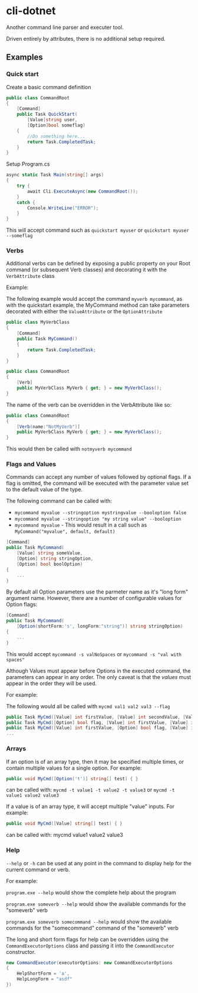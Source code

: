 # cli-dotnet

Another command line parser and executer tool.

Driven entirely by attributes, there is no additional setup required.

## Examples

### Quick start

Create a basic command definition
```C#
public class CommandRoot
{
    [Command]
    public Task QuickStart(
        [Value]string user,
        [Option]bool someflag)
    {
        //Do something here...
        return Task.CompletedTask;
    }
}
```

Setup Program.cs
```C#
async static Task Main(string[] args)
{
    try {
        await Cli.ExecuteAsync(new CommandRoot());
    }
    catch {
        Console.WriteLine("ERROR");
    }
}
```

This will accept command such as `quickstart myuser` or `quickstart myuser --someflag`

### Verbs

Additional verbs can be defined by exposing a public property on your Root command (or subsequent Verb classes) and decorating it with the `VerbAttribute` class

Example:

The following example would accept the command `myverb mycommand`, as with the quickstart example, the MyCommand method can take parameters decorated with either the `ValueAttribute` or the `OptionAttribute`

```C#
public class MyVerbClass
{
    [Command]
    public Task MyCommand()
    {
        return Task.CompletedTask;
    }
}

public class CommandRoot
{
    [Verb]
    public MyVerbClass MyVerb { get; } = new MyVerbClass();
}
```

The name of the verb can be overridden in the VerbAttribute like so:

```C#
public class CommandRoot
{
    [Verb(name:"NotMyVerb")]
    public MyVerbClass MyVerb { get; } = new MyVerbClass();
}
```

This would then be called with `notmyverb mycommand`

### Flags and Values

Commands can accept any number of values followed by optional flags. If a flag is omitted, the command will be executed with the parameter value set to the default value of the type.

The following command can be called with:
* `mycommand myvalue --stringoption mystringvalue --booloption false`
* `mycommand myvalue --stringoption "my string value" --booloption`
* `mycommand myvalue` - This would result in a call such as `MyCommand("myvalue", default, default)`

```C#
[Command]
public Task MyCommand(
    [Value] string someValue,
    [Option] string stringOption,
    [Option] bool boolOption)
{
    ...
}
```

By default all Option parameters use the parmeter name as it's "long form" argument name. However, there are a number of configurable values for Option flags:

```C#
[Command]
public Task MyCommand(
    [Option(shortForm:'s', longForm:"string")] string stringOption)
{
    ...
}

```

This would accept `mycommand -s valNoSpaces` or `mycommand -s "val with spaces"`

Although Values must appear before Options in the executed command, the parameters can appear in any order. The only caveat is that the _values_ must appear in the order they will be used.

For example:

The following would all be called with `mycmd val1 val2 val3 --flag`

```C#
public Task MyCmd([Value] int firstValue, [Value] int secondValue, [Value] int lastValue) { }
public Task MyCmd([Option] bool flag, [Value] int firstValue, [Value] int secondValue, [Value] int lastValue) { }
public Task MyCmd([Value] int firstValue, [Option] bool flag, [Value] int secondValue, [Value] int lastValue) { }
...
```

### Arrays

If an option is of an array type, then it may be specified multiple times, or contain multiple values for a single option. For example:

```C#
public void MyCmd([Option('t')] string[] test) { }
```
can be called with: `mycmd -t value1 -t value2 -t value3` or `mycmd -t value1 value2 value3`

If a value is of an array type, it will accept multiple "value" inputs. For example:

```C#
public void MyCmd([Value] string[] test) { }
```
can be called with: mycmd value1 value2 value3

### Help

`--help` or `-h` can be used at any point in the command to display help for the current command or verb.

For example:

`program.exe --help` would show the complete help about the program

`program.exe someverb --help` would show the available commands for the "someverb" verb

`program.exe someverb somecommand --help` would show the available commands for the "somecommand" command of the "someverb" verb

The long and short form flags for help can be overridden using the `CommandExecutorOptions` class and passing it into the `CommandExecutor` constructor.

```C#
new CommandExecutor(executorOptions: new CommandExecutorOptions
{
    HelpShortForm = 'a',
    HelpLongForm = "asdf"
})
```


